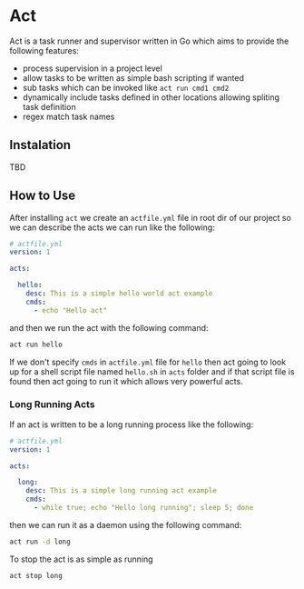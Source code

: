 # Act

Act is a task runner and supervisor written in Go which aims to provide the following features:

* process supervision in a project level
* allow tasks to be written as simple bash scripting if wanted
* sub tasks which can be invoked like `act run cmd1 cmd2`
* dynamically include tasks defined in other locations allowing spliting task definition
* regex match task names

## Instalation

TBD

## How to Use

After installing `act` we create an `actfile.yml` file in root dir of our project so we can describe the acts we can run like the following:

```yaml
# actfile.yml
version: 1

acts:

  hello:
    desc: This is a simple hello world act example
    cmds:
      - echo "Hello act"
```

and then we run the act with the following command:

```bash
act run hello
```

If we don't specify `cmds` in `actfile.yml` file for `hello` then act going to look up for a shell script file named `hello.sh` in `acts` folder and if that script file is found then act going to run it which allows very powerful acts.

### Long Running Acts

If an act is written to be a long running process like the following:

```yaml
# actfile.yml
version: 1

acts:

  long:
    desc: This is a simple long running act example
    cmds:
      - while true; echo "Hello long running"; sleep 5; done
```

then we can run it as a daemon using the following command:

```bash
act run -d long
```

To stop the act is as simple as running

```bash
act stop long
```